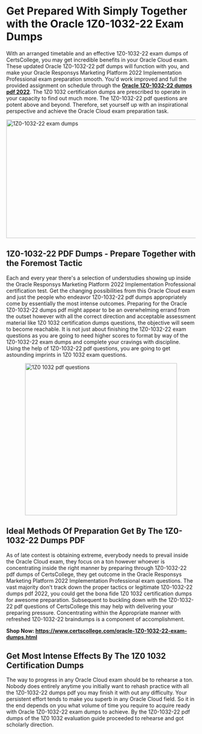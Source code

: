 <h1><strong>Get Prepared With Simply Together with the Oracle 1Z0-1032-22 Exam Dumps&nbsp;</strong></h1>
<p><span style="font-weight: 400;">With an arranged timetable and an effective  1Z0-1032-22 exam dumps of CertsCollege, you may get incredible benefits in your Oracle Cloud exam. These updated Oracle 1Z0-1032-22 pdf dumps will function with you, and make your Oracle Responsys Marketing Platform 2022 Implementation Professional exam preparation smooth. You'd work improved and full the provided assignment on schedule through the <strong><a href="https://www.certscollege.com/oracle-1Z0-1032-22-exam-dumps.html">Oracle 1Z0-1032-22 dumps pdf 2022</a></strong>. The 1Z0 1032 certification dumps are prescribed to operate in your capacity to find out much more. The  1Z0-1032-22 pdf questions are potent above and beyond. Therefore, set yourself up with an inspirational perspective and achieve the Oracle Cloud exam preparation task.&nbsp;</span></p>
<p><span style="font-weight: 400;"><img style="display: block; margin-left: auto; margin-right: auto;" src="https://i.ibb.co/CPDK3ps/Yellow-and-Blue-Initiative-Blog-Banner.png" alt="1Z0-1032-22 exam dumps" width="559" height="315" /></span></p>
<h2><strong>1Z0-1032-22 PDF Dumps - Prepare Together with the Foremost Tactic</strong></h2>
<p><span style="font-weight: 400;">Each and every year there's a selection of understudies showing up inside the Oracle Responsys Marketing Platform 2022 Implementation Professional certification test. Get the changing possibilities from this Oracle Cloud exam and just the people who endeavor 1Z0-1032-22 pdf dumps appropriately come by essentially the most intense outcomes. Preparing for the Oracle 1Z0-1032-22 dumps pdf might appear to be an overwhelming errand from the outset however with all the correct direction and acceptable assessment material like 1Z0 1032 certification dumps questions, the objective will seem to become reachable. It is not just about finishing the 1Z0-1032-22 exam questions as you are going to need higher scores to format by way of the 1Z0-1032-22 exam dumps and complete your cravings with discipline. Using the help of 1Z0-1032-22 pdf questions, you are going to get astounding imprints in 1Z0 1032 exam questions.</span></p>
<p><span style="font-weight: 400;"><a href="https://tinyurl.com/2t3dmtnb"><img style="display: block; margin-left: auto; margin-right: auto;" src="https://i.ibb.co/9tMrhdY/Teacher-Appreciation-Invitation.png" alt="1Z0 1032 pdf questions " width="404" height="404" /></a></span></p>
<h2><strong>Ideal Methods Of Preparation Get By The 1Z0-1032-22 Dumps PDF</strong></h2>
<p><span style="font-weight: 400;">As of late contest is obtaining extreme, everybody needs to prevail inside the Oracle Cloud exam, they focus on a ton however whoever is concentrating inside the right manner by preparing through 1Z0-1032-22 pdf dumps of CertsCollege, they get outcome in the Oracle Responsys Marketing Platform 2022 Implementation Professional exam questions. The vast majority don't track down the proper tactics or legitimate 1Z0-1032-22 dumps pdf 2022, you could get the bona fide 1Z0 1032 certification dumps for awesome preparation. Subsequent to buckling down with the  1Z0-1032-22 pdf questions of CertsCollege this may help with delivering your preparing pressure. Concentrating within the Appropriate manner with refreshed 1Z0-1032-22 braindumps is a component of accomplishment.</span></p>
<p><span style="font-weight: 400;"><strong>Shop Now: <a href="https://www.certscollege.com/oracle-1Z0-1032-22-exam-dumps.html">https://www.certscollege.com/oracle-1Z0-1032-22-exam-dumps.html</a></strong></span></p>
<h2><strong>Get Most Intense Effects By The 1Z0 1032 Certification Dumps</strong></h2>
<p><span style="font-weight: 400;">The way to progress in any Oracle Cloud exam should be to rehearse a ton. Nobody does entirely anytime you initially want to rehash practice with all the 1Z0-1032-22 dumps pdf you may finish it with out any difficulty. Your persistent effort tends to make you superb in any Oracle Cloud field. So it in the end depends on you what volume of time you require to acquire ready with Oracle 1Z0-1032-22 exam dumps to achieve. By the 1Z0-1032-22 pdf dumps of the 1Z0 1032 evaluation guide proceeded to rehearse and got scholarly direction.</span></p>
